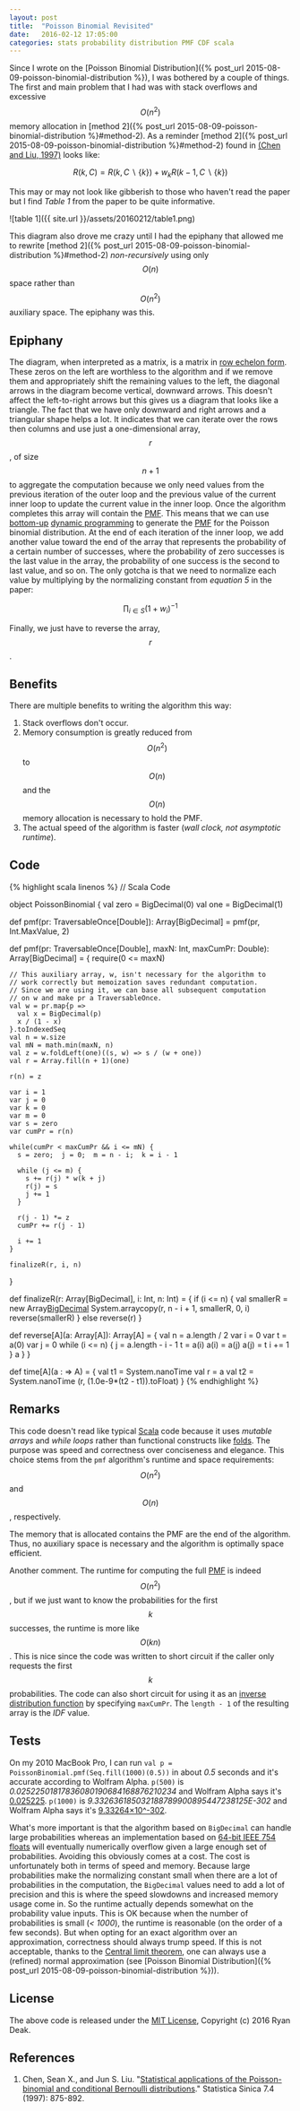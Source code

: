 ```yaml
---
layout: post
title:  "Poisson Binomial Revisited"
date:   2016-02-12 17:05:00
categories: stats probability distribution PMF CDF scala
---
```



Since I wrote on the [Poisson Binomial Distribution]({% post_url 2015-08-09-poisson-binomial-distribution %}),
I was bothered by a couple of things.  The first and main problem that I had was with stack overflows and excessive
$$ O\left( { n }^{ 2 } \right) $$ memory allocation in 
[method 2]({% post_url 2015-08-09-poisson-binomial-distribution %}#method-2).  As a reminder
[method 2]({% post_url 2015-08-09-poisson-binomial-distribution %}#method-2) found in 
[\(Chen and Liu, 1997\)](http://www3.stat.sinica.edu.tw/statistica/oldpdf/A7n44.pdf) looks like:

$$
R\left( k,C \right) =R\left( k, C \backslash \{ k \}  \right) +{ w }_{ k }R\left( k-1, C \backslash \{ k \} \right) 
$$

This may or may not look like gibberish to those who haven't read the paper but I find *Table 1* from the paper to
be quite informative.

![table 1]({{ site.url }}/assets/20160212/table1.png)

This diagram also drove me crazy until I had the epiphany that allowed me to rewrite
[method 2]({% post_url 2015-08-09-poisson-binomial-distribution %}#method-2) *non-recursively* using only 
$$ O\left( n \right) $$ space rather than $$ O\left( { n }^{ 2 } \right) $$ auxiliary space.  The epiphany was this.  

## Epiphany

The diagram, when interpreted as a matrix, is a matrix in 
[row echelon form](https://en.wikipedia.org/wiki/Row_echelon_form).  These zeros on the left are worthless to the 
algorithm and if we remove them and appropriately shift the remaining values to the left, the diagonal arrows in the 
diagram become vertical, downward arrows.  This doesn't affect the left-to-right arrows but this gives us a diagram that 
looks like a triangle.  The fact that we have only downward and right arrows and a triangular shape helps a lot.  It 
indicates that we can iterate over the rows then columns and use just a one-dimensional array, $$ r $$,  of size 
$$ n + 1 $$ to aggregate the computation because we only need values from the previous iteration of the outer loop and 
the previous value of the current inner loop to update the current value in the inner loop.  Once the algorithm 
completes this array will contain the [PMF](https://en.wikipedia.org/wiki/Probability_mass_function). This means 
that we can use [bottom-up](https://en.wikipedia.org/wiki/Top-down_and_bottom-up_design)
[dynamic programming](https://en.wikipedia.org/wiki/Dynamic_programming) to generate the 
[PMF](https://en.wikipedia.org/wiki/Probability_mass_function) for the Poisson binomial distribution.
At the end of each iteration of the inner loop, we add another value toward the end of the array that represents 
the probability of a certain number of successes, where the probability of zero successes is the last value in the 
array, the probability of one success is the second to last value, and so on.  The only gotcha is that we need to 
normalize each value by multiplying by the normalizing constant from *equation 5* in the paper:

$$
\prod _{ i\in S }{ { \left( 1+{ w }_{ i } \right)  }^{ -1 } } 
$$

Finally, we just have to reverse the array, $$ r $$. 

## Benefits

There are multiple benefits to writing the algorithm this way:

1. Stack overflows don't occur.
1. Memory consumption is greatly reduced from $$ O\left( { n }^{ 2 } \right) $$ to $$ O\left( n \right) $$ and the 
   $$ O\left( n \right) $$ memory allocation is necessary to hold the PMF.
1. The actual speed of the algorithm is faster (*wall clock, not asymptotic runtime*).

## Code

{% highlight scala linenos %}
// Scala Code

object PoissonBinomial {
  val zero = BigDecimal(0)
  val one = BigDecimal(1)
  
  def pmf(pr: TraversableOnce[Double]): Array[BigDecimal] = pmf(pr, Int.MaxValue, 2)
  
  def pmf(pr: TraversableOnce[Double], maxN: Int, maxCumPr: Double): Array[BigDecimal] = {
    require(0 <= maxN)
    
    // This auxiliary array, w, isn't necessary for the algorithm to
    // work correctly but memoization saves redundant computation.
    // Since we are using it, we can base all subsequent computation
    // on w and make pr a TraversableOnce.
    val w = pr.map{p => 
      val x = BigDecimal(p)
      x / (1 - x)
    }.toIndexedSeq
    val n = w.size
    val mN = math.min(maxN, n)
    val z = w.foldLeft(one)((s, w) => s / (w + one))
    val r = Array.fill(n + 1)(one)
    
    r(n) = z
    
    var i = 1
    var j = 0
    var k = 0
    var m = 0
    var s = zero
    var cumPr = r(n)
    
    while(cumPr < maxCumPr && i <= mN) {
      s = zero;  j = 0;  m = n - i;  k = i - 1
      
      while (j <= m) {
        s += r(j) * w(k + j)
        r(j) = s
        j += 1
      }
      
      r(j - 1) *= z
      cumPr += r(j - 1)
      
      i += 1
    }
    
    finalizeR(r, i, n)
  }
  
  def finalizeR(r: Array[BigDecimal], i: Int, n: Int) = {
    if (i <= n) {
      val smallerR = new Array[BigDecimal](i)
      System.arraycopy(r, n - i + 1, smallerR, 0, i)
      reverse(smallerR)
    }
    else reverse(r)
  }
  
  def reverse[A](a: Array[A]): Array[A] = {
    val n = a.length / 2
    var i = 0
    var t = a(0)
    var j = 0
    while (i <= n) {
      j = a.length - i - 1
      t = a(i)
      a(i) = a(j)
      a(j) = t
      i += 1
    }
    a
  }
}

def time[A](a : => A) = { 
  val t1 = System.nanoTime
  val r = a
  val t2 = System.nanoTime
  (r, (1.0e-9*(t2 - t1)).toFloat) 
}
{% endhighlight %}

## Remarks

This code doesn't read like typical [Scala](http://scala-lang.org) code because it uses *mutable arrays* and *while
loops* rather than functional constructs like [folds](https://en.wikipedia.org/wiki/Fold_%28higher-order_function%29).
The purpose was speed and correctness over conciseness and elegance.  This choice stems from the `pmf` algorithm's
runtime and space requirements: $$ O\left( { n }^{ 2 } \right) $$ and $$ O\left( n \right) $$, respectively.

The memory that is allocated contains the PMF are the end of the algorithm. Thus, no auxiliary space is necessary and
the algorithm is optimally space efficient.

Another comment.  The runtime for computing the full [PMF](https://en.wikipedia.org/wiki/Probability_mass_function) is
indeed $$ O\left( { n }^{ 2 } \right) $$, but if we just want to know the probabilities for the first $$ k $$ successes,
the runtime is more like $$ O\left( k n \right) $$.  This is nice since the code was written to short circuit if the
caller only requests the first $$ k $$ probabilities.  The code can also short circuit for using it as an 
[inverse distribution function](https://en.wikipedia.org/wiki/Cumulative_distribution_function#Inverse_distribution_function_.28quantile_function.29)
by specifying `maxCumPr`.  The `length - 1` of the resulting array is the *IDF* value. 

## Tests

On my 2010 MacBook Pro, I can run `val p = PoissonBinomial.pmf(Seq.fill(1000)(0.5))` in about *0.5* seconds and 
it's accurate according to Wolfram Alpha.  `p(500)` is *0.02522501817836080190684168876210234* and Wolfram Alpha 
says it's [0.025225](http://www.wolframalpha.com/input/?i=PDF(BinomialDistribution(1000,+0.5),+500)).  `p(1000)` is 
*9.332636185032188789900895447238125E-302* and Wolfram Alpha says it's 
[9.33264×10^-302](http://www.wolframalpha.com/input/?i=PDF(BinomialDistribution(1000,+0.5),+1000)).  

What's more important is that the algorithm based on `BigDecimal` can handle large probabilities whereas 
an implementation based on [64-bit IEEE 754 floats](https://en.wikipedia.org/wiki/IEEE_floating_point) will eventually 
numerically overflow given a large enough set of probabilities.  Avoiding this obviously comes at a cost.  The cost is 
unfortunately both in terms of speed and memory.  Because large probabilities make the normalizing constant small
when there are a lot of probabilities in the computation, the `BigDecimal` values need to add a lot of precision and 
this is where the speed slowdowns and increased memory usage come in.  So the runtime actually depends somewhat on
the probability value inputs.  This is OK because when the number of probabilities is small (*< 1000*), the runtime is 
reasonable (on the order of a few seconds).  But when opting for an exact algorithm over an approximation, correctness
should always trump speed.  If this is not acceptable, thanks to the 
[Central limit theorem](https://en.wikipedia.org/wiki/Central_limit_theorem),
one can always use a (refined) normal approximation 
(see [Poisson Binomial Distribution]({% post_url 2015-08-09-poisson-binomial-distribution %})).

## License 

The above code is released under the [MIT License](http://opensource.org/licenses/MIT), Copyright (c) 2016 Ryan Deak.

## References

1. Chen, Sean X., and Jun S. Liu. 
   "[Statistical applications of the Poisson-binomial and conditional Bernoulli distributions](http://www3.stat.sinica.edu.tw/statistica/oldpdf/A7n44.pdf)." 
   Statistica Sinica 7.4 (1997): 875-892.

<script type="text/javascript" src="https://cdn.mathjax.org/mathjax/latest/MathJax.js?config=TeX-AMS-MML_HTMLorMML"></script>

